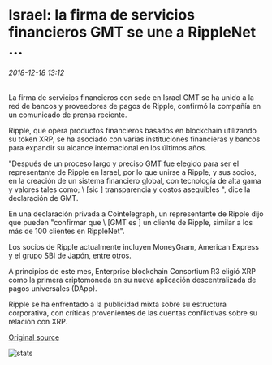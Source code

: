 # Israel: la firma de servicios financieros GMT se une a RippleNet ...

###### 2018-12-18 13:12

La firma de servicios financieros con sede en Israel GMT se ha unido a la red de bancos y proveedores de pagos de Ripple, confirmó la compañía en un comunicado de prensa reciente.

Ripple, que opera productos financieros basados en blockchain utilizando su token XRP, se ha asociado con varias instituciones financieras y bancos para expandir su alcance internacional en los últimos años.

"Después de un proceso largo y preciso GMT fue elegido para ser el representante de Ripple en Israel, por lo que unirse a Ripple, y sus socios, en la creación de un sistema financiero global, con tecnología de alta gama y valores tales como; \ [sic \] transparencia y costos asequibles ", dice la declaración de GMT.

En una declaración privada a Cointelegraph, un representante de Ripple dijo que pueden "confirmar que \ [GMT es \] un cliente de Ripple, similar a los más de 100 clientes en RippleNet".

Los socios de Ripple actualmente incluyen MoneyGram, American Express y el grupo SBI de Japón, entre otros.

A principios de este mes, Enterprise blockchain Consortium R3 eligió XRP como la primera criptomoneda en su nueva aplicación descentralizada de pagos universales (DApp).

Ripple se ha enfrentado a la publicidad mixta sobre su estructura corporativa, con críticas provenientes de las cuentas conflictivas sobre su relación con XRP.

[Original source](https://cointelegraph.com/news/israel-financial-services-firm-gmt-joins-ripplenet)

![stats](https://c.statcounter.com/11760860/0/a89fa40b/1/ "stats")